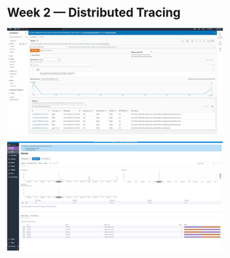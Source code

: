 # Week 2 — Distributed Tracing

![XRAY Trace logs for Cruddur](/journal/assets/Week2-X-RAY%20trace%20logs.JPG)

![honeycomb trace image](/journal/assets/Week2-Honeycomb%20trace%20details.JPG)
